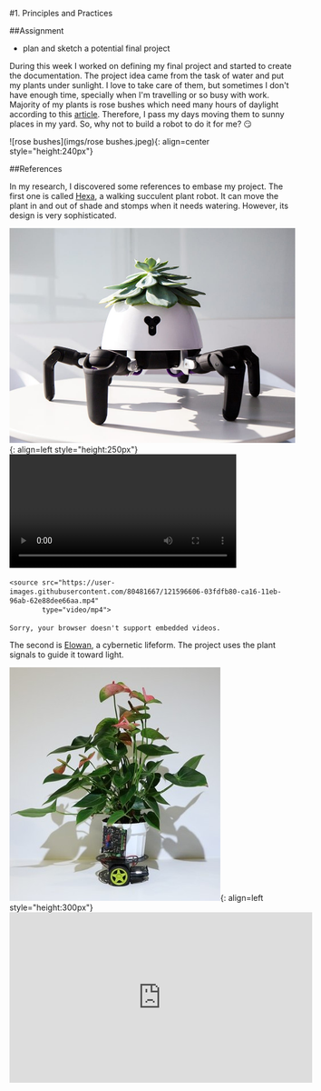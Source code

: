 #1. Principles and Practices

##Assignment

* plan and sketch a potential final project

During this week I worked on defining my final project and started to create the documentation.
The project idea came from the task of water and put my plants under sunlight. I love to take care
of them, but sometimes I don't have enough time, specially when I'm travelling or so busy with work.
Majority of my plants is rose bushes which need many hours of daylight according to this [article](https://homeguides.sfgate.com/roses-need-full-sun-71200.html).
Therefore, I pass my days moving them to sunny places in my yard. So, why not to build a robot to do it for me? :smirk:

![rose bushes](imgs/rose bushes.jpeg){: align=center style="height:240px"}

##References

In my research, I discovered some references to embase my project.
The first one is called [Hexa](https://www.businessinsider.com/the-hexa-robot-can-take-care-of-your-plants-2018-7), a walking succulent plant robot. It can move the plant in and out of shade and stomps when it needs watering. However, its design is very 
sophisticated. 

![Hexa](imgs/Hexa.jpg){: align=left style="height:250px"} 
<video controls width="400" align="center">

    <source src="https://user-images.githubusercontent.com/80481667/121596606-03fdfb80-ca16-11eb-96ab-62e88dee66aa.mp4"
            type="video/mp4">

    Sorry, your browser doesn't support embedded videos.
</video>


The second is [Elowan](https://www.media.mit.edu/projects/elowan-a-plant-robot-hybrid/overview/), a cybernetic lifeform.
The project uses the plant signals to guide it toward light. 

![Elowan](imgs/Elowan.jpg){: align=left style="height:300px"} <iframe width="534" height="300" src="https://www.youtube.com/embed/rptKlKZc7cs" title="YouTube video player" frameborder="0" allow="accelerometer; autoplay; clipboard-write; encrypted-media; gyroscope; picture-in-picture" allowfullscreen></iframe>




